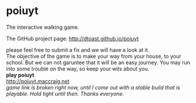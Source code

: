 poiuyt
======

The interactive walking game.

The GitHub project page: http://dtoast.github.io/poiuyt

please feel free to submit a fix and we will have a look at it. 
<br>
The objective of the game is to make your way from your house, to your school. But we can not garuntee that it will be an easy journey. You may run into some trouble on the way, so keep your wits about you. 
<br>
<b>play poiuyt</b>
<br>
http://poiuyt.maccraig.net
<br>
<i>game link is broken right now, until I come out with a stable build that is playable. Hold tight until then. Thanks everyone.</i>
